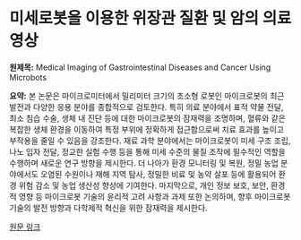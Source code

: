 # 미세로봇을 이용한 위장관 질환 및 암의 의료 영상

**원제목:** Medical Imaging of Gastrointestinal Diseases and Cancer Using Microbots

**요약:** 본 논문은 마이크로미터에서 밀리미터 크기의 초소형 로봇인 마이크로봇의 최근 발전과 다양한 응용 분야를 종합적으로 검토한다. 특히 의료 분야에서 표적 약물 전달, 최소 침습 수술, 생체 내 진단 등에 대한 마이크로봇의 잠재력을 조명하며, 혈류와 같은 복잡한 생체 환경을 이동하여 특정 부위에 정확하게 접근함으로써 치료 효과를 높이고 부작용을 줄일 수 있음을 강조한다. 재료 과학 분야에서는 마이크로봇이 미세 구조 조립, 나노 입자 전달, 정교한 실험 수행 등을 통해 미세 수준의 물질 조작에 필수적인 역할을 수행하며 새로운 연구 방향을 제시한다.  더 나아가 환경 모니터링 및 복원, 정밀 농업 분야에서도 오염된 수원이나 재해 지역 탐사, 정밀한 비료 및 농약 살포 등에 활용되어 환경 위험 감소 및 농업 생산성 향상에 기여한다.  마지막으로, 개인 정보 보호, 보안, 환경적 영향 등 마이크로봇 기술의 윤리적 고려 사항과 과제 또한 논의하며,  향후 마이크로봇 기술의 발전 방향과 다학제적 혁신을 위한 잠재력을 제시한다.

[원문 링크](https://www.taylorfrancis.com/chapters/edit/10.1201/9781032706979-6/medical-imaging-gastrointestinal-diseases-cancer-using-microbots-chandrasudan-ramamurthy-disha-kamath-mrinalini-rajaraman-sruthi-ravi-gor-balaji-sadhasivam-arul-jothi-satish-ramalingam)

